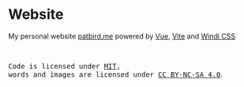 # Website
My personal website [patbird.me](https://patbird.me) powered by [Vue](https://vuejs.org/), [Vite](https://vitejs.dev/) and [Windi CSS](https://windicss.org/)

<br>

<samp>Code is licensed under <a href='./LICENSE'>MIT</a>,<br> words and images are licensed under <a href='https://creativecommons.org/licenses/by-nc-sa/4.0/'>CC BY-NC-SA 4.0</a></samp>.
